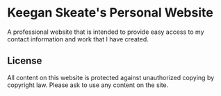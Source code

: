 # Keegan Skeate's Personal Website

A professional website that is intended to provide easy access to my contact information and work that I have created.

## License

All content on this website is protected against unauthorized copying by copyright law. Please ask to use any content on the site.
